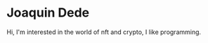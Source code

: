 <h1>Joaquin Dede</h1>
<p>Hi, I'm interested in the world of nft and crypto, I like programming.</p>
